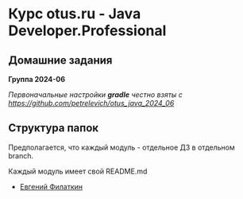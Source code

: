 # Курс otus.ru - Java Developer.Professional
## Домашние задания 

**Группа 2024-06**

*Первоначальные настройки **gradle** честно взяты c https://github.com/petrelevich/otus_java_2024_06*

## Структура папок
Предполагается, что каждый модуль - отдельное ДЗ в отдельном branch.

Каждый модуль имеет свой README.md




- [Евгений Филаткин](https://github.com/filatkinen) 
